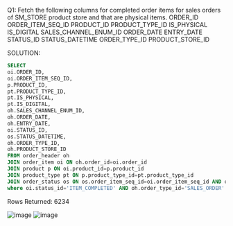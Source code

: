 Q1: Fetch the following columns for completed order items for sales orders of SM_STORE product store and that are physical items.
ORDER_ID
ORDER_ITEM_SEQ_ID
PRODUCT_ID
PRODUCT_TYPE_ID
IS_PHYSICAL
IS_DIGITAL
SALES_CHANNEL_ENUM_ID
ORDER_DATE
ENTRY_DATE
STATUS_ID
STATUS_DATETIME
ORDER_TYPE_ID
PRODUCT_STORE_ID 

SOLUTION:
```sql
SELECT 
oi.ORDER_ID,
oi.ORDER_ITEM_SEQ_ID,
p.PRODUCT_ID,
pt.PRODUCT_TYPE_ID,
pt.IS_PHYSICAL,
pt.IS_DIGITAL,
oh.SALES_CHANNEL_ENUM_ID,
oh.ORDER_DATE,
oh.ENTRY_DATE,
oi.STATUS_ID,
os.STATUS_DATETIME,
oh.ORDER_TYPE_ID,
oh.PRODUCT_STORE_ID
FROM order_header oh 
JOIN order_item oi ON oh.order_id=oi.order_id 
JOIN product p ON oi.product_id=p.product_id 
JOIN product_type pt ON p.product_type_id=pt.product_type_id 
JOIN order_status os ON os.order_item_seq_id=oi.order_item_seq_id AND os.order_id=oi.order_id AND os.status_id='ITEM_COMPLETED'
where oi.status_id='ITEM_COMPLETED' AND oh.order_type_id='SALES_ORDER' AND oh.product_store_id='SM_STORE' AND pt.is_physical='Y';

```
Rows Returned: 6234

![image](https://github.com/dextro19/Training_Assignment/assets/157474091/ba72120b-6e71-4fc3-b9a2-0c7f310c5cc9)
![image](https://github.com/dextro19/Training_Assignment/assets/157474091/b017210a-206e-41b8-9290-257c21de591a)

